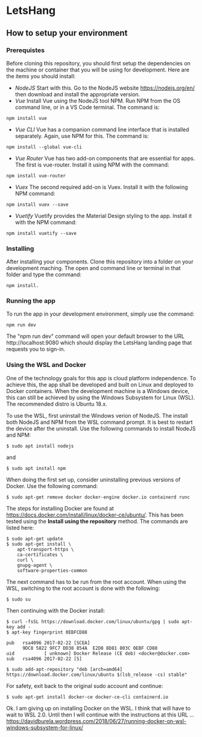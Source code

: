 # LetsHang #
## How to setup your environment ##
### Prerequistes ###
Before cloning this repository, you should first setup the dependencies on the machine or container that you will be using for development. Here are the items you should install:

- *NodeJS* Start with this. Go to the NodeJS website https://nodejs.org/en/ then download and install the appropriate version.
- *Vue* Install Vue using the NodeJS tool NPM. Run NPM from the OS command line, or in a VS Code terminal. The command is: 
```
npm install vue
```
- *Vue CLI* Vue has a companion command line interface that is installed separately. Again, use NPM for this. The command is: 
```
npm install --global vue-cli
```
- *Vue Router* Vue has two add-on components that are essential for apps. The first is vue-router. Install it using NPM with the command: 
```
npm install vue-router
```
- *Vuex* The second required add-on is Vuex. Install it with the following NPM command: 
```
npm install vuex --save
```
- *Vuetify* Vuetify provides the Material Design styling to the app. Install it with the NPM command: 
```
npm install vuetify --save
```

### Installing ###
After installing your components. Clone this repository into a folder on your development maching. The open and command line or terminal in that folder and type the command: 
```
npm install.
```

### Running the app ###
To run the app in your development environment, simply use the command: 
```
npm run dev
```

The "npm run dev" command will open your default browser to the URL http://localhost:9080 which should display the LetsHang landing page that requests you to sign-in.

### Using the WSL and Docker ###
One of the technology goals for this app is cloud platform independence. To achieve this, the app shall be developed and built on Linux and deployed to Docker containers. When the development machine is a Windows device, this can still be achieved by using the Windows Subsystem for Linux (WSL). The recommended distro is Ubuntu 18.x.

To use the WSL, first uninstall the Windows verion of NodeJS. The install both NodeJS and NPM from the WSL command prompt. It is best to restart the device after the uninstall. Use the following commands to install NodeJS and NPM:
```
$ sudo apt install nodejs
```

and

```
$ sudo apt install npm
```

When doing the first set up, consider uninstalling previous versions of Docker. Use the following command:
```
$ sudo apt-get remove docker docker-engine docker.io containerd runc
```

The steps for installing Docker are found at https://docs.docker.com/install/linux/docker-ce/ubuntu/. This has been tested using the __Install using the repository__ method. The commands are listed here:
```
$ sudo apt-get update
$ sudo apt-get install \
    apt-transport-https \
    ca-certificates \
    curl \
    gnupg-agent \
    software-properties-common
```

The next command has to be run from the root account. When using the WSL, switching to the root account is done with the following:
```
$ sudo su
```

Then continuing with the Docker install:
```
$ curl -fsSL https://download.docker.com/linux/ubuntu/gpg | sudo apt-key add -
$ apt-key fingerprint 0EBFCD88
    
pub   rsa4096 2017-02-22 [SCEA]
      9DC8 5822 9FC7 DD38 854A  E2D8 8D81 803C 0EBF CD88
uid           [ unknown] Docker Release (CE deb) <docker@docker.com>
sub   rsa4096 2017-02-22 [S]

$ sudo add-apt-repository "deb [arch=amd64] https://download.docker.com/linux/ubuntu $(lsb_release -cs) stable"
```

For safety, exit back to the original sudo account and continue:
```
$ sudo apt-get install docker-ce docker-ce-cli containerd.io
```

Ok. I am giving up on installing Docker on the WSL. I think that will have to wait to WSL 2.0. Until then I will continue with the instructions at this URL ... https://davidburela.wordpress.com/2018/06/27/running-docker-on-wsl-windows-subsystem-for-linux/
